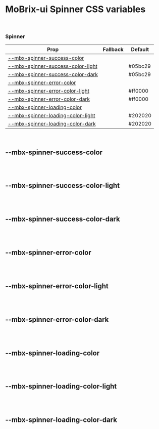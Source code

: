 # MoBrix-ui Spinner CSS variables

<br>

### Spinner

| Prop                                                                  | Fallback | Default |
| --------------------------------------------------------------------- | -------- | ------- |
| [--mbx-spinner-success-color](#mbx-spinner-success-color)             |          |         |
| [--mbx-spinner-success-color-light](#mbx-spinner-success-color-light) |          | #05bc29 |
| [--mbx-spinner-success-color-dark](#mbx-spinner-success-color-dark)   |          | #05bc29 |
| [--mbx-spinner-error-color](#mbx-spinner-error-color)                 |          |         |
| [--mbx-spinner-error-color-light](#mbx-spinner-error-color-light)     |          | #ff0000 |
| [--mbx-spinner-error-color-dark](#mbx-spinner-error-color-dark)       |          | #ff0000 |
| [--mbx-spinner-loading-color](#mbx-spinner-loading-color)             |          |         |
| [--mbx-spinner-loading-color-light](#mbx-spinner-loading-color-light) |          | #202020 |
| [--mbx-spinner-loading-color-dark](#mbx-spinner-loading-color-dark)   |          | #202020 |

<br>

## --mbx-spinner-success-color

<br>

<br>

## --mbx-spinner-success-color-light

<br>

<br>

## --mbx-spinner-success-color-dark

<br>

<br>

## --mbx-spinner-error-color

<br>

<br>

## --mbx-spinner-error-color-light

<br>

<br>

## --mbx-spinner-error-color-dark

<br>

<br>

## --mbx-spinner-loading-color

<br>

<br>

## --mbx-spinner-loading-color-light

<br>

<br>

## --mbx-spinner-loading-color-dark

<br>
